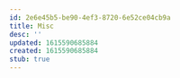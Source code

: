 ```yaml
---
id: 2e6e45b5-be90-4ef3-8720-6e52ce04cb9a
title: Misc
desc: ''
updated: 1615590685884
created: 1615590685884
stub: true
---
```


